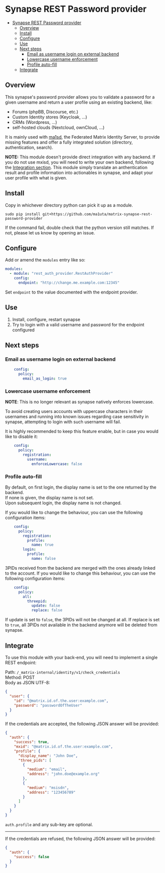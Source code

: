 # Synapse REST Password provider
- [Synapse REST Password provider](#synapse-rest-password-provider)
  - [Overview](#overview)
  - [Install](#install)
  - [Configure](#configure)
  - [Use](#use)
  - [Next steps](#next-steps)
    - [Email as username login on external backend](#email-as-username-login-on-external-backend)
    - [Lowercase username enforcement](#lowercase-username-enforcement)
    - [Profile auto-fill](#profile-auto-fill)
  - [Integrate](#integrate)

## Overview
This synapse's password provider allows you to validate a password for a given username and return a user profile using an existing backend, like:

- Forums (phpBB, Discourse, etc.)
- Custom Identity stores (Keycloak, ...)
- CRMs (Wordpress, ...)
- self-hosted clouds (Nextcloud, ownCloud, ...)

It is mainly used with [ma1sd](https://github.com/ma1uta/ma1sd), the Federated Matrix Identity Server, to provide
missing features and offer a fully integrated solution (directory, authentication, search).

**NOTE:** This module doesn't provide direct integration with any backend. If you do not use mxisd, you will need to write
your own backend, following the [Integration section](#integrate). This module simply translate an anthentication result
and profile information into actionables in synapse, and adapt your user profile with what is given.

## Install
Copy in whichever directory python can pick it up as a module.

```
sudo pip install git+https://github.com/ma1uta/matrix-synapse-rest-password-provider
```

If the command fail, double check that the python version still matches. If not, please let us know by opening an issue.

## Configure
Add or amend the `modules` entry like so:
```yaml
modules:
  - module: "rest_auth_provider.RestAuthProvider"
    config:
      endpoint: "http://change.me.example.com:12345"
```
Set `endpoint` to the value documented with the endpoint provider.

## Use
1. Install, configure, restart synapse
2. Try to login with a valid username and password for the endpoint configured

## Next steps

### Email as username login on external backend

```yaml
    config:
      policy:
        email_as_login: true
```
### Lowercase username enforcement
**NOTE**: This is no longer relevant as synapse natively enforces lowercase.

To avoid creating users accounts with uppercase characters in their usernames and running into known
issues regarding case sensitivity in synapse, attempting to login with such username will fail.

It is highly recommended to keep this feature enable, but in case you would like to disable it:
```yaml
    config:
      policy:
        registration:
          username:
            enforceLowercase: false
```

### Profile auto-fill
By default, on first login, the display name is set to the one returned by the backend.  
If none is given, the display name is not set.  
Upon subsequent login, the display name is not changed.

If you would like to change the behaviour, you can use the following configuration items:
```yaml
    config:
      policy:
        registration:
          profile:
            name: true
        login:
          profile:
            name: false
```

3PIDs received from the backend are merged with the ones already linked to the account.
If you would like to change this behaviour, you can use the following configuration items:
```yaml
    config:
      policy:
        all:
          threepid:
            update: false
            replace: false
```
If update is set to `false`, the 3PIDs will not be changed at all. If replace is set to `true`, all 3PIDs not available in the backend anymore will be deleted from synapse.

## Integrate
To use this module with your back-end, you will need to implement a single REST endpoint:

Path: `/_matrix-internal/identity/v1/check_credentials`  
Method: POST  
Body as JSON UTF-8:
```json
{
  "user": {
    "id": "@matrix.id.of.the.user:example.com",
    "password": "passwordOfTheUser"
  }
}
```

If the credentials are accepted, the following JSON answer will be provided:
```json
{
  "auth": {
    "success": true,
    "mxid": "@matrix.id.of.the.user:example.com",
    "profile": {
      "display_name": "John Doe",
      "three_pids": [
        {
          "medium": "email",
          "address": "john.doe@example.org"
        },
        {
          "medium": "msisdn",
          "address": "123456789"
        }
      ]
    }
  }
}
```
`auth.profile` and any sub-key are optional.

---

If the credentials are refused, the following JSON answer will be provided:
```json
{
  "auth": {
    "success": false
  }
}
```
